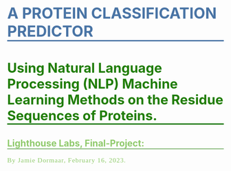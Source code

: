<h1
  id = "title";
  style="color:#4974a5; font-size:250%; text-align:left; border-bottom: 3px solid #4974a5;"
>
  A PROTEIN CLASSIFICATION PREDICTOR
</h1>

<h3
  id = "title";
  style="color:#207d06; font-size:220%; text-align:left; border-bottom: 3px solid #207d06;"
>
  Using Natural Language Processing (NLP) Machine Learning Methods on the Residue Sequences of Proteins.
</h3>

<h2
  id= "";
  style="color:#8fca6b; border-bottom: 1px solid #207d06;"
>
  Lighthouse Labs, Final-Project:
</h2>

<p
  id = "by-jamie-dormaar";
  style="
    font-family:JetBrains Mono;
    letter-spacing: 1px;
    color:#8fca6b;
    font-size:110%;
    text-align:left;";
  color="#8fca6b";
>
  By Jamie Dormaar, February 16, 2023.
</p>
